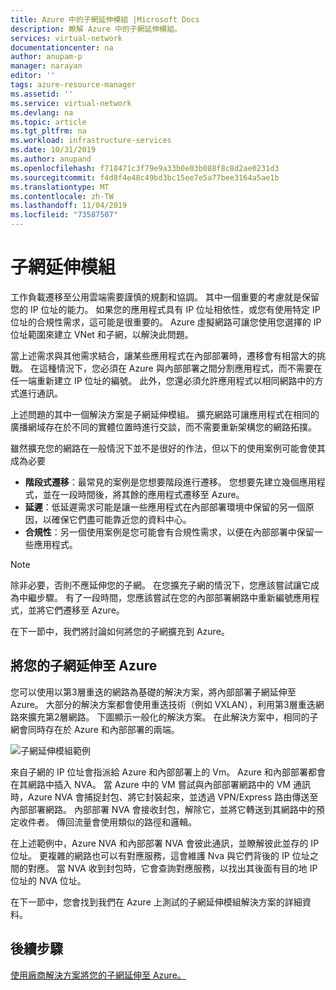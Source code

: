 ```yaml
---
title: Azure 中的子網延伸模組 |Microsoft Docs
description: 瞭解 Azure 中的子網延伸模組。
services: virtual-network
documentationcenter: na
author: anupam-p
manager: narayan
editor: ''
tags: azure-resource-manager
ms.assetid: ''
ms.service: virtual-network
ms.devlang: na
ms.topic: article
ms.tgt_pltfrm: na
ms.workload: infrastructure-services
ms.date: 10/31/2019
ms.author: anupand
ms.openlocfilehash: f718471c3f79e9a33b0e03b088f8c8d2ae0231d3
ms.sourcegitcommit: f4d8f4e48c49bd3bc15ee7e5a77bee3164a5ae1b
ms.translationtype: MT
ms.contentlocale: zh-TW
ms.lasthandoff: 11/04/2019
ms.locfileid: "73587507"
---
```

# <a name="subnet-extension"></a>子網延伸模組
工作負載遷移至公用雲端需要謹慎的規劃和協調。 其中一個重要的考慮就是保留您的 IP 位址的能力。 如果您的應用程式具有 IP 位址相依性，或您有使用特定 IP 位址的合規性需求，這可能是很重要的。 Azure 虛擬網路可讓您使用您選擇的 IP 位址範圍來建立 VNet 和子網，以解決此問題。

當上述需求與其他需求結合，讓某些應用程式在內部部署時，遷移會有相當大的挑戰。 在這種情況下，您必須在 Azure 與內部部署之間分割應用程式，而不需要在任一端重新建立 IP 位址的編號。 此外，您還必須允許應用程式以相同網路中的方式進行通訊。

上述問題的其中一個解決方案是子網延伸模組。 擴充網路可讓應用程式在相同的廣播網域存在於不同的實體位置時進行交談，而不需要重新架構您的網路拓撲。 

雖然擴充您的網路在一般情況下並不是很好的作法，但以下的使用案例可能會使其成為必要

- **階段式遷移**：最常見的案例是您想要階段進行遷移。 您想要先建立幾個應用程式，並在一段時間後，將其餘的應用程式遷移至 Azure。
- **延遲**：低延遲需求可能是讓一些應用程式在內部部署環境中保留的另一個原因，以確保它們盡可能靠近您的資料中心。
- **合規性**：另一個使用案例是您可能會有合規性需求，以便在內部部署中保留一些應用程式。
 
> [!NOTE] 
> 除非必要，否則不應延伸您的子網。 在您擴充子網的情況下，您應該嘗試讓它成為中繼步驟。 有了一段時間，您應該嘗試在您的內部部署網路中重新編號應用程式，並將它們遷移至 Azure。

在下一節中，我們將討論如何將您的子網擴充到 Azure。


## <a name="extend-your-subnet-to-azure"></a>將您的子網延伸至 Azure
 您可以使用以第3層重迭的網路為基礎的解決方案，將內部部署子網延伸至 Azure。 大部分的解決方案都會使用重迭技術（例如 VXLAN），利用第3層重迭網路來擴充第2層網路。 下圖顯示一般化的解決方案。 在此解決方案中，相同的子網會同時存在於 Azure 和內部部署的兩端。 

![子網延伸模組範例](./media/subnet-extension/subnet-extension.png)

來自子網的 IP 位址會指派給 Azure 和內部部署上的 Vm。 Azure 和內部部署都會在其網路中插入 NVA。 當 Azure 中的 VM 嘗試與內部部署網路中的 VM 通訊時，Azure NVA 會捕捉封包、將它封裝起來，並透過 VPN/Express 路由傳送至內部部署網路。 內部部署 NVA 會接收封包，解除它，並將它轉送到其網路中的預定收件者。 傳回流量會使用類似的路徑和邏輯。

在上述範例中，Azure NVA 和內部部署 NVA 會彼此通訊，並瞭解彼此並存的 IP 位址。 更複雜的網路也可以有對應服務，這會維護 Nva 與它們背後的 IP 位址之間的對應。 當 NVA 收到封包時，它會查詢對應服務，以找出其後面有目的地 IP 位址的 NVA 位址。

在下一節中，您會找到我們在 Azure 上測試的子網延伸模組解決方案的詳細資料。

## <a name="next-steps"></a>後續步驟 
[使用廠商解決方案將您的子網延伸至 Azure。](https://github.com/microsoft/Azure-LISP)